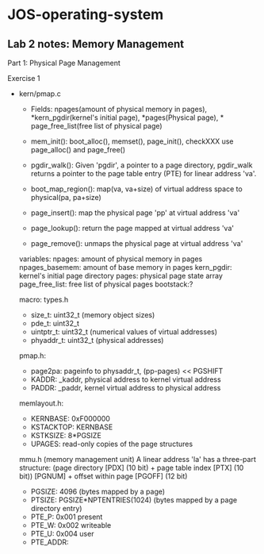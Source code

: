 # JOS-operating-system

## Lab 2 notes: Memory Management

Part 1: Physical Page Management

Exercise 1

- kern/pmap.c
  - Fields: npages(amount of physical memory in pages), *kern_pgdir(kernel's initial page), *pages(Physical page), * page_free_list(free list of physical page)
  - mem_init(): boot_alloc(), memset(), page_init(), checkXXX use page_alloc() and page_free() 

  - pgdir_walk(): Given 'pgdir', a pointer to a page directory, pgdir_walk returns a pointer to the page table entry (PTE) for linear address 'va'.
  - boot_map_region(): map(va, va+size) of virtual address space to physical(pa, pa+size)
  - page_insert(): map the physical page 'pp' at virtual address 'va'
  - page_lookup(): return the page mapped at virtual address 'va'
  - page_remove(): unmaps the physical page at virtual address 'va'
  
  variables:
  npages: amount of physical memory in pages
  npages_basemem: amount of base memory in pages
  kern_pgdir: kernel's initial page directory
  pages: physical page state array
  page_free_list: free list of physical pages
  bootstack:?
  
  macro:
  types.h
    - size_t: uint32_t (memory object sizes)
    - pde_t: uint32_t
    - uintptr_t: uint32_t (numerical values of virtual addresses)
    - phyaddr_t: uint32_t (physical addresses)
    
  pmap.h:
    - page2pa: pageinfo to physaddr_t, (pp-pages) << PGSHIFT
    - KADDR: _kaddr, physical address to kernel virtual address
    - PADDR: _paddr, kernel virtual address to physical address
    
   memlayout.h:
    - KERNBASE: 0xF000000
    - KSTACKTOP: KERNBASE 
    - KSTKSIZE: 8*PGSIZE
    - UPAGES: read-only copies of the page structures

   mmu.h (memory management unit)
    A linear address 'la' has a three-part structure: (page directory [PDX] (10 bit) + page table index [PTX] (10 bit)) [PGNUM] + offset within page [PGOFF] (12 bit)
  
    - PGSIZE: 4096 (bytes mapped by a page)
    - PTSIZE: PGSIZE*NPTENTRIES(1024) (bytes mapped by a page directory entry)
    - PTE_P: 0x001 present
    - PTE_W: 0x002 writeable
    - PTE_U: 0x004 user
    - PTE_ADDR: 

